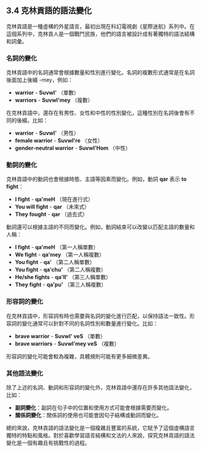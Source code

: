 ## 3.4 克林貢語的語法變化

克林貢語是一種虛構的外星語言，最初出現在科幻電視劇《星際迷航》系列中。在這個系列中，克林貢人是一個戰鬥民族，他們的語言被設計成有著獨特的語法結構和詞彙。

### 名詞的變化

克林貢語中的名詞通常會根據數量和性別進行變化。名詞的複數形式通常是在名詞後面加上後綴 -mey，例如：

- **warrior** - **SuvwI'** （單數）
- **warriors** - **SuvwI'mey** （複數）

在克林貢語中，還存在有男性、女性和中性的性別變化，這種性別在名詞後會有不同的後綴。比如：

- **warrior** - **SuvwI'** （男性）
- **female warrior** - **SuvwI're** （女性）
- **gender-neutral warrior** - **SuvwI'Hom** （中性）

### 動詞的變化

克林貢語中的動詞也會根據時態、主語等因素而變化。例如，動詞 **qar** 表示 **to fight**：

- **I fight** - **qa'meH** （現在進行式）
- **You will fight** - **qar** （未來式）
- **They fought** - **qar** （過去式）

動詞還可以根據主語的不同而變化。例如，動詞結束可以改變以匹配主語的數量和人稱：

- **I fight** - **qa'meH** （第一人稱單數）
- **We fight** - **qa'mey** （第一人稱複數）
- **You fight** - **qa'** （第二人稱單數）
- **You fight** - **qa'chu'** （第二人稱複數）
- **He/she fights** - **qa'lI'** （第三人稱單數）
- **They fight** - **qa'pu'** （第三人稱複數）

### 形容詞的變化

在克林貢語中，形容詞有時也需要與名詞的變化進行匹配，以保持語法一致性。形容詞的變化通常可以針對不同的名詞性別和數量進行變化。比如：

- **brave warrior** - **SuvwI' veS** （單數）
- **brave warriors** - **SuvwI'mey veS** （複數）

形容詞的變化可能會較為複雜，具體規則可能有更多細微差異。

### 其他語法變化

除了上述的名詞、動詞和形容詞的變化外，克林貢語中還存在許多其他語法變化，比如：

- **副詞變化**：副詞在句子中的位置和使用方式可能會根據需要而變化。
- **關係詞變化**：關係詞的使用也可能會因句子結構或動詞而變化。

總的來說，克林貢語的語法變化是一個複雜且豐富的系統，它賦予了這個虛構語言獨特的特點和風格。對於喜歡學習語言結構和文法的人來說，探究克林貢語的語法變化是一個有趣且有挑戰性的過程。